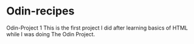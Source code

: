 # Odin-recipes
Odin-Project 1
This is the first project I did after learning basics of HTML while I was doing The Odin Project.
